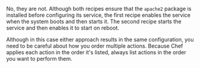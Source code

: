No, they are not. Although both recipes ensure that the `apache2` package is installed before configuring its service, the first recipe enables the service when the system boots and then starts it. The second recipe starts the service and then enables it to start on reboot.

Although in this case either approach results in the same configuration, you need to be careful about how you order multiple actions. Because Chef applies each action in the order it's listed, always list actions in the order you want to perform them.
